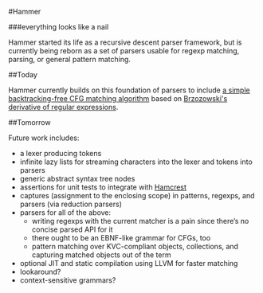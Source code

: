 #Hammer

###everything looks like a nail

Hammer started its life as a recursive descent parser framework, but is currently being reborn as a set of parsers usable for regexp matching, parsing, or general pattern matching.

##Today

Hammer currently builds on this foundation of parsers to include [a simple backtracking-free CFG matching algorithm](http://matt.might.net/articles/parsing-with-derivatives/) based on [Brzozowski's derivative of regular expressions](http://matt.might.net/articles/implementation-of-regular-expression-matching-in-scheme-with-derivatives/).

##Tomorrow

Future work includes:

- a lexer producing tokens
- infinite lazy lists for streaming characters into the lexer and tokens into parsers
- generic abstract syntax tree nodes
- assertions for unit tests to integrate with [Hamcrest](http://code.google.com/p/hamcrest/wiki/TutorialObjectiveC)
- captures (assignment to the enclosing scope) in patterns, regexps, and parsers (via reduction parsers)
- parsers for all of the above:
	- writing regexps with the current matcher is a pain since there’s no concise parsed API for it
	- there ought to be an EBNF-like grammar for CFGs, too
	- pattern matching over KVC-compliant objects, collections, and capturing matched objects out of the term
- optional JIT and static compilation using LLVM for faster matching
- lookaround?
- context-sensitive grammars?